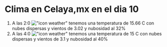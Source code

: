 # Clima en Celaya,mx en el dia 10

1. A las 2:0 !["icon weather"](http://openweathermap.org/img/w/03n.png) tenemos una temperatura de 15.66 C con nubes dispersas y  vientos de 3.02 y nubosidad al 32%
1. A las 4:0 !["icon weather"](http://openweathermap.org/img/w/03n.png) tenemos una temperatura de 15 C con nubes dispersas y  vientos de 3.1 y nubosidad al 40%
